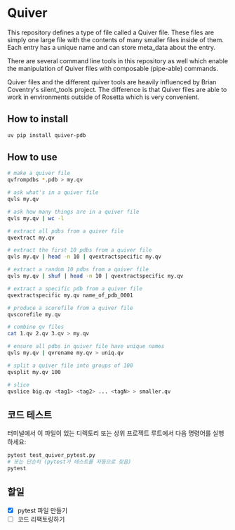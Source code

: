 # Quiver

This repository defines a type of file called a Quiver file. These files are simply one large file with the contents of many smaller files inside of them. Each entry has a unique name and can store meta_data about the entry.

There are several command line tools in this repository as well which enable the manipulation of Quiver files with composable (pipe-able) commands.

Quiver files and the different quiver tools are heavily influenced by Brian Coventry's silent_tools project. The difference is that Quiver files are able to work in environments outside of Rosetta which is very convenient.

## How to install

```bash
uv pip install quiver-pdb
```

## How to use

```bash
# make a quiver file
qvfrompdbs *.pdb > my.qv

# ask what's in a quiver file
qvls my.qv

# ask how many things are in a quiver file
qvls my.qv | wc -l

# extract all pdbs from a quiver file
qvextract my.qv

# extract the first 10 pdbs from a quiver file
qvls my.qv | head -n 10 | qvextractspecific my.qv

# extract a random 10 pdbs from a quiver file
qvls my.qv | shuf | head -n 10 | qvextractspecific my.qv

# extract a specific pdb from a quiver file
qvextractspecific my.qv name_of_pdb_0001

# produce a scorefile from a quiver file
qvscorefile my.qv

# combine qv files
cat 1.qv 2.qv 3.qv > my.qv

# ensure all pdbs in quiver file have unique names
qvls my.qv | qvrename my.qv > uniq.qv

# split a quiver file into groups of 100
qvsplit my.qv 100

# slice
qvslice big.qv <tag1> <tag2> ... <tagN> > smaller.qv
```

## 코드 테스트

터미널에서 이 파일이 있는 디렉토리 또는 상위 프로젝트 루트에서 다음 명령어를 실행하세요:

```bash
pytest test_quiver_pytest.py
# 또는 단순히 (pytest가 테스트를 자동으로 찾음)
pytest
```

## 할일

- [x] pytest 파일 만들기
- [ ] 코드 리팩토링하기
